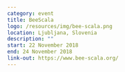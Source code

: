 ```yaml
---
category: event
title: BeeScala
logo: /resources/img/bee-scala.png
location: Ljubljana, Slovenia
description: ""
start: 22 November 2018
end: 24 November 2018
link-out: https://www.bee-scala.org/
---
```

